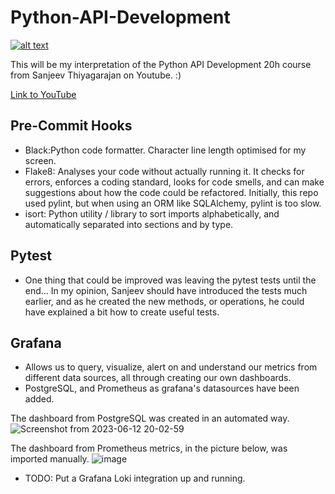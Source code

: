 # Python-API-Development

[![alt text][image]][hyperlink]

[hyperlink]: https://youtu.be/0sOvCWFmrtA
[image]:
https://github.com/ialvata/Python-API-Development/assets/110241614/6ee51d95-4301-4857-9765-5784aa2d1548
(Screenshot of YouTube Video Course)




This will be my interpretation of the Python API Development 20h course from Sanjeev Thiyagarajan on Youtube. :) 

[Link to YouTube](https://www.youtube.com/watch?v=0sOvCWFmrtA&ab_channel=freeCodeCamp.org)



## Pre-Commit Hooks
- Black:Python code formatter. Character line length optimised for my screen.
- Flake8: Analyses your code without actually running it. It checks for errors, enforces a coding standard, looks for code smells, and can make suggestions about how the code could be refactored. Initially, this repo used pylint, but when using an ORM like SQLAlchemy, pylint is too slow.
- isort: Python utility / library to sort imports alphabetically, and automatically separated into sections and by type.

## Pytest
- One thing that could be improved was leaving the pytest tests until the end... In my opinion, Sanjeev should have introduced the tests much earlier, and as he created the new methods, or operations, he could have explained a bit how to create useful tests.

## Grafana
- Allows us to query, visualize, alert on and understand our metrics from different data sources, all through creating our own dashboards.
- PostgreSQL, and Prometheus as grafana's datasources have been added.
 
The dashboard from PostgreSQL was created in an automated way.
![Screenshot from 2023-06-12 20-02-59](https://github.com/ialvata/Python-API-Development/assets/110241614/1605597f-619b-447d-8a03-c0364859ab7d)

The dashboard from Prometheus metrics, in the picture below, was imported manually.
![image](https://github.com/ialvata/Python-API-Development/assets/110241614/74f8cbbe-78c3-4389-abe7-9b8841dc077d)

- TODO: Put a Grafana Loki integration up and running.
